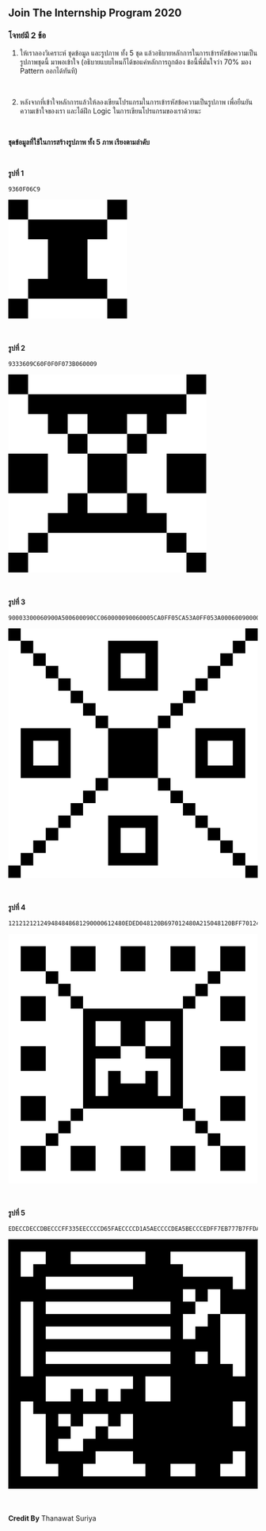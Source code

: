 ## Join The Internship Program 2020

### โจทย์มี 2 ข้อ

1. ให้เราลองวิเคราะห์ ชุดข้อมูล และรูปภาพ ทั้ง 5 ชุด แล้วอธิบายหลักการในการเข้ารหัสข้อความเป็นรูปภาพชุดนี้ มาพอเข้าใจ (อธิบายแบบไหนก็ได้ขอแค่หลักการถูกต้อง ข้อนี้พี่มั่นใจว่า 70% มอง Pattern ออกได้ทันที)

<br />

2. หลังจากที่เข้าใจหลักการแล้วให้ลองเขียนโปรแกรมในการเข้ารหัสข้อความเป็นรูปภาพ เพื่อยืนยันความเข้าใจของเรา และได้ฝึก Logic ในการเขียนโปรแกรมของเราด้วยนะ
	
<br />

**ชุดข้อมูลที่ใช้ในการสร้างรูปภาพ ทั้ง 5 ภาพ เรียงตามลำดับ**

<br />

**รูปที่ 1**

```
9360F06C9
```

![GitHub Logo](https://github.com/memogames/internship-drawing-image/blob/master/Q3.jpg)


<br /><br />
**รูปที่ 2**
```
9333609C60F0F0F073B060009
```

![GitHub Logo](https://github.com/memogames/internship-drawing-image/blob/master/Q1.jpg)


<br /><br />
**รูปที่ 3**
```
90003300060900A500600090CC060000090060005CA0FF05CA53A0FF053A000600900000603309000600A500906000CC0009
```

![GitHub Logo](https://github.com/memogames/internship-drawing-image/blob/master/Q2.jpg)


<br /><br />
**รูปที่ 4**
```
121212121249484848681290000612480EDED048120B697012480A215048120BFF7012486000094816121212924848484848
```

![GitHub Logo](https://github.com/memogames/internship-drawing-image/blob/master/Q4.jpg)


<br /><br />
**รูปที่ 5**
```
EDECCDECCDBECCCFF335EECCCCD65FAECCCCD1A5AECCCCDEA5BECCCEDFF7EB777B7FFDA5618FFFF7A53ECFFFFDB3F337B7B7
```

![GitHub Logo](https://github.com/memogames/internship-drawing-image/blob/master/Q5.jpg)

<br /><br />
**Credit By** Thanawat Suriya
